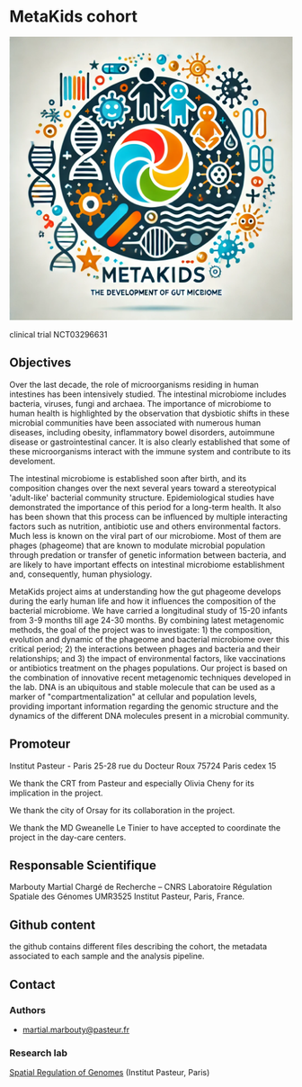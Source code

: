 # MetaKids cohort

![meta3C](images/MK_v2.png)

clinical trial NCT03296631

## Objectives

Over the last decade, the role of microorganisms residing in human intestines has been intensively studied. The intestinal microbiome includes bacteria, viruses, fungi and archaea. The importance of microbiome to human health is highlighted by the observation that dysbiotic shifts in these microbial communities have been associated with numerous human diseases, including obesity, inflammatory bowel disorders, autoimmune disease or gastrointestinal cancer. It is also clearly established that some of these microorganisms interact with the immune system and contribute to its develoment. 

The intestinal microbiome is established soon after birth, and its composition changes over the next several years toward a stereotypical 'adult-like' bacterial community structure. Epidemiological studies have demonstrated the importance of this period for a long-term health. It also has been shown that this process can be influenced by multiple interacting factors such as nutrition, antibiotic use and others environmental factors. Much less is known on the viral part of our microbiome. Most of them are phages (phageome) that are known to modulate microbial population through predation or transfer of genetic information between bacteria, and are likely to have important effects on intestinal microbiome establishment and, consequently, human physiology. 

MetaKids project aims at understanding how the gut phageome develops during the early human life and how it influences the composition of the bacterial microbiome. We have carried a longitudinal study of 15-20 infants from 3-9 months till age 24-30 months. By combining latest metagenomic methods, the goal of the project was to investigate: 1) the composition, evolution and dynamic of the phageome and bacterial microbiome over this critical period; 2) the interactions between phages and bacteria and their relationships; and 3) the impact of environmental factors, like vaccinations or antibiotics treatment on the phages populations. Our project is based on the combination of innovative recent metagenomic techniques developed in the lab. DNA is an ubiquitous and stable molecule that can be used as a marker of "compartmentalization" at cellular and population levels, providing important information regarding the genomic structure and the dynamics of the different DNA molecules present in a microbial community.

## Promoteur

Institut Pasteur - Paris
25-28 rue du Docteur Roux
75724 Paris cedex 15

We thank the CRT from Pasteur and especially Olivia Cheny for its implication in the project.

We thank the city of Orsay for its collaboration in the project.

We thank the MD Gweanelle Le Tinier to have accepted to coordinate the project in the day-care centers.

## Responsable Scientifique

Marbouty Martial
Chargé de Recherche – CNRS
Laboratoire Régulation Spatiale des Génomes
UMR3525
Institut Pasteur, Paris, France.

## Github content

the github contains different files describing the cohort, the metadata associated to each sample and the analysis pipeline. 

## Contact

### Authors

* martial.marbouty@pasteur.fr

### Research lab

[Spatial Regulation of Genomes](https://research.pasteur.fr/en/team/spatial-regulation-of-genomes/) (Institut Pasteur, Paris)

